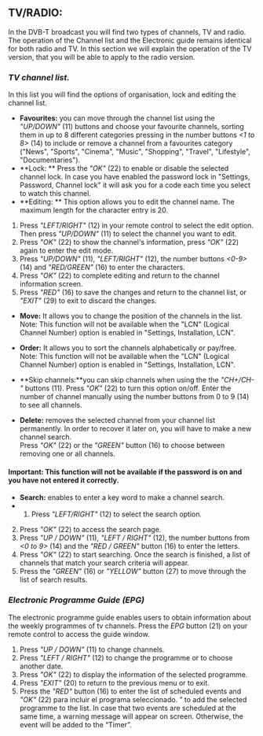 ## TV/RADIO:
In the DVB-T broadcast you will find two types of channels, TV and radio. The operation of the Channel list and the Electronic guide remains identical for both radio and TV. In this section we will explain the operation of the TV version, that you will be able to apply to the radio version.
### *TV channel list.*
In this list you will find the options of organisation, lock and editing the channel list.
* **Favourites:** you can move through the channel list using the *"UP/DOWN"* (11) buttons and choose your favourite channels, sorting them in up to 8 different categories pressing in the number buttons *<1 to 8>* (14) to include or remove a channel from a favourites category ("News", "Sports", "Cinema", "Music", "Shopping", "Travel", "Lifestyle", "Documentaries").
* **Lock: ** Press the *"OK"* (22) to enable or disable the selected channel lock. In case you have enabled the password lock in "Settings, Password, Channel lock" it will ask you for a code each time you select to watch this channel.
* **Editing: ** This option allows you to edit the channel name. The maximum length for the character entry is 20.

1.	Press *"LEFT/RIGHT"* (12) in your remote control to select the edit option. Then press *"UP/DOWN"* (11) to select the channel you want to edit.
2.	Press *"OK"* (22) to show the channel's information, press *"OK"* (22) again to enter the edit mode.
3.	Press *"UP/DOWN"* (11), *"LEFT/RIGHT"* (12), the number buttons *<0-9>* (14) and *"RED/GREEN"* (16) to enter the characters.
4.	Press *"OK"* (22) to complete editing and return to the channel information screen.
5.	Press *"RED"* (16) to save the changes and return to the channel list, or *"EXIT"* (29) to exit to discard the changes.

* **Move:** It allows you to change the position of the channels in the list.
Note: This function will not be available when the "LCN" (Logical Channel Number) option is enabled in "Settings, Installation, LCN".

* **Order:** It allows you to sort the channels alphabetically or pay/free.
Note: This function will not be available when the "LCN" (Logical Channel Number) option is enabled in "Settings, Installation, LCN".


* **Skip channels:**you can skip channels when using the  the *"CH+/CH-"* buttons (11). Press *"OK"* (22) to turn this option on/off. Enter the number of channel manually using the number buttons from 0 to 9 (14) to see all channels.

* **Delete:** removes the selected channel from your channel list permanently. In order to recover it later on, you will have to make a new channel search.<br> Press *"OK"* (22) or the *"GREEN"* button (16) to choose between removing one or all channels.
#### **Important:** This function will not be available if the password is on and you have not entered it correctly.

* **Search:** enables to enter a key word to make a channel search.
* 1. Press *"LEFT/RIGHT"* (12) to select the search option.
 2. Press *"OK"* (22) to access the search page.
 3. Press *"UP / DOWN"* (11), *"LEFT / RIGHT"* (12), the number buttons from *<0 to 9>* (14) and the *"RED / GREEN"* button (16) to enter the letters.
 4. Press *"OK"* (22) to start searching.  Once the search is finished, a list of channels that match your search criteria will appear.
 5.  Press the *"GREEN"* (16) or *"YELLOW"* button (27) to move through the list of search results.

### *Electronic Programme Guide (EPG)*
The electronic programme guide enables users to obtain information about the weekly programmes of tv channels. Press the *EPG* button (21) on your remote control to access the guide window.

1. Press *"UP / DOWN"* (11) to change channels.
2. Press *"LEFT / RIGHT"* (12) to change the programme or to choose another date. 
3. Press *"OK"* (22) to display the information of the selected programme.
4. Press *"EXIT"* (20) to return to the previous menu or to exit.
5. Press the *"RED"* button (16) to enter the list of scheduled events and  *"OK"* (22) para incluir el programa seleccionado. ” to add the selected programme to the list. In case that two events are scheduled at the same time, a warning message will appear on screen. Otherwise, the event will be added to the “Timer”.












